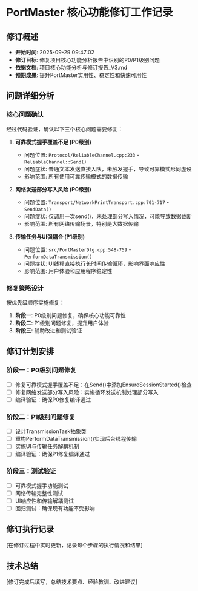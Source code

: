 # PortMaster 核心功能修订工作记录

## 修订概述
- **开始时间**: 2025-09-29 09:47:02
- **修订目标**: 修复项目核心功能分析报告中识别的P0/P1级别问题
- **依据文档**: 项目核心功能分析与修订报告_V3.md
- **预期成果**: 提升PortMaster实用性、稳定性和快速可用性

## 问题详细分析
### 核心问题确认
经过代码验证，确认以下三个核心问题需要修复：

1. **可靠模式握手覆盖不足 (P0级别)**
   - 问题位置: `Protocol/ReliableChannel.cpp:233` - `ReliableChannel::Send()`
   - 问题症状: 普通文本发送直接入队，未触发握手，导致可靠模式形同虚设
   - 影响范围: 所有使用可靠传输模式的数据传输

2. **网络发送部分写入风险 (P0级别)**
   - 问题位置: `Transport/NetworkPrintTransport.cpp:701-717` - `SendData()`
   - 问题症状: 仅调用一次send()，未处理部分写入情况，可能导致数据截断
   - 影响范围: 所有网络传输场景，特别是大数据传输

3. **传输任务与UI强耦合 (P1级别)**
   - 问题位置: `src/PortMasterDlg.cpp:548-759` - `PerformDataTransmission()`
   - 问题症状: UI线程直接执行长时间传输循环，影响界面响应性
   - 影响范围: 用户体验和应用程序稳定性

### 修复策略设计
按优先级顺序实施修复：
1. **阶段一**: P0级别问题修复，确保核心功能可靠性
2. **阶段二**: P1级别问题修复，提升用户体验
3. **阶段三**: 辅助改进和测试验证

## 修订计划安排
### 阶段一：P0级别问题修复
- [ ] 修复可靠模式握手覆盖不足：在Send()中添加EnsureSessionStarted()检查
- [ ] 修复网络发送部分写入风险：实施循环发送机制处理部分写入
- [ ] 编译验证：确保P0修复编译通过

### 阶段二：P1级别问题修复
- [ ] 设计TransmissionTask抽象类
- [ ] 重构PerformDataTransmission()实现后台线程传输
- [ ] 实施UI与传输任务解耦机制
- [ ] 编译验证：确保P1修复编译通过

### 阶段三：测试验证
- [ ] 可靠模式握手功能测试
- [ ] 网络传输完整性测试
- [ ] UI响应性和传输解耦测试
- [ ] 回归测试：确保现有功能不受影响

## 修订执行记录
[在修订过程中实时更新，记录每个步骤的执行情况和结果]

## 技术总结
[修订完成后填写，总结技术要点、经验教训、改进建议]
